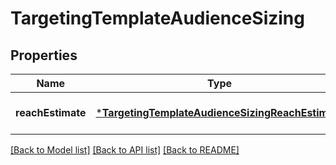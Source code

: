 # TargetingTemplateAudienceSizing

## Properties
Name | Type | Description | Notes
------------ | ------------- | ------------- | -------------
**reachEstimate** | [***TargetingTemplateAudienceSizingReachEstimate**](TargetingTemplateAudienceSizing_reach_estimate.md) |  | [optional] [default to null]

[[Back to Model list]](../README.md#documentation-for-models) [[Back to API list]](../README.md#documentation-for-api-endpoints) [[Back to README]](../README.md)



